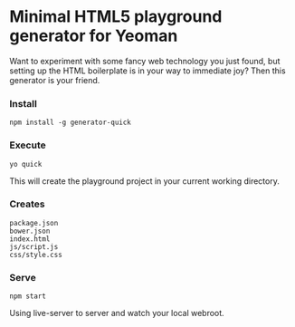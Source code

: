 # Minimal HTML5 playground generator for Yeoman

Want to experiment with some fancy web technology you just found, but setting up the HTML boilerplate is in your way to immediate joy? Then this generator is your friend.

### Install

    npm install -g generator-quick

### Execute

    yo quick

This will create the playground project in your current working directory.


### Creates

    package.json
    bower.json
    index.html
    js/script.js
    css/style.css

### Serve

    npm start

Using live-server to server and watch your local webroot.
